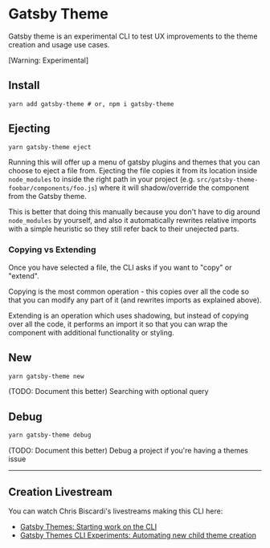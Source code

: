 # Gatsby Theme

Gatsby theme is an experimental CLI to test UX improvements to the theme creation and usage use cases.

[Warning: Experimental]

## Install

```shell
yarn add gatsby-theme # or, npm i gatsby-theme
```

## Ejecting

```bash
yarn gatsby-theme eject
```

Running this will offer up a menu of gatsby plugins and themes that you can choose to eject a file from. Ejecting the file copies it from its location inside `node_modules` to inside the right path in your project (e.g. `src/gatsby-theme-foobar/components/foo.js`) where it will shadow/override the component from the Gatsby theme.

This is better that doing this manually because you don't have to dig around `node_modules` by yourself, and also it automatically rewrites relative imports with a simple heuristic so they still refer back to their unejected parts.

### Copying vs Extending

Once you have selected a file, the CLI asks if you want to "copy" or "extend".

Copying is the most common operation - this copies over all the code so that you can modify any part of it (and rewrites imports as explained above).

Extending is an operation which uses shadowing, but instead of copying over all the code, it performs an import it so that you can wrap the component with additional functionality or styling.

## New

```bash
yarn gatsby-theme new
```

(TODO: Document this better) Searching with optional query

## Debug

```bash
yarn gatsby-theme debug
```

(TODO: Document this better) Debug a project if you're having a themes issue

---

## Creation Livestream

You can watch Chris Biscardi's livestreams making this CLI here:

- [Gatsby Themes: Starting work on the CLI](https://www.youtube.com/watch?v=bGwvp1wWzAs)
- [Gatsby Themes CLI Experiments: Automating new child theme creation](https://www.youtube.com/watch?v=HRpG_hyzPfo)
